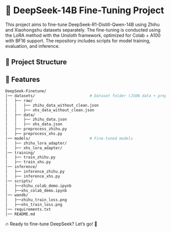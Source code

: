 # 🚀 DeepSeek-14B Fine-Tuning Project
This project aims to fine-tune DeepSeek-R1-Distill-Qwen-14B using Zhihu and Xiaohongshu datasets separately. The fine-tuning is conducted using the LoRA method with the Unsloth framework, optimized for Colab + A100 with BF16 support. The repository includes scripts for model training, evaluation, and inference.

## 📁 Project Structure

## 🚀 Features
```bash
DeepSeek-Finetune/
│── datasets/                        # Dataset folder (JSON data + preprocessing scripts)
│   ├── raw/                         
│   │   ├── zhihu_data_without_clean.json         
│   │   ├── xhs_data_without_clean.json            
│   ├── data/                         
│   │   ├── zhihu_data.json          
│   │   ├── xhs_data.json            
│   ├── preprocess_zhihu.py          
│   ├── preprocess_xhs.py    
│── models/                          # Fine-tuned models
│   ├── zhihu_lora_adapter/          
│   ├── xhs_lora_adapter/    
│── training/                        
│   ├── train_zhihu.py               
│   ├── train_xhs.py         
│── inference/                       
│   ├── inference_zhihu.py           
│   ├── inference_xhs.py
│── scripts/                       
│   ├──zhihu_colab_demo.ipynb            
│   ├──xhs_colab_demo.ipynb
│── wandb/                       
│   ├──zhihu_train_loss.png           
│   ├──xhs_train_loss.png                   
│── requirements.txt                 
│── README.md                        
```








🔥 Ready to fine-tune DeepSeek? Let’s go! 🚀

